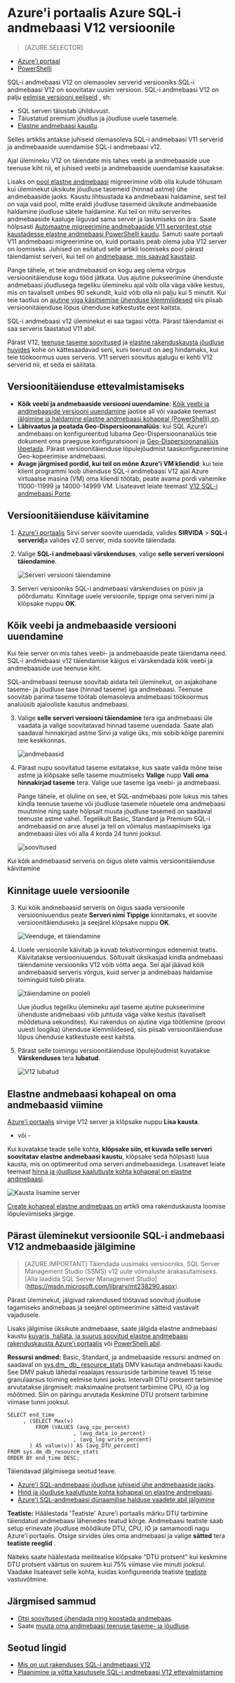 <properties
    pageTitle="Azure'i portaalis Azure SQL-i andmebaasi V12 Uuenda | Microsoft Azure'i"
    description="Selgitab, kuidas võtta kasutusele Azure SQL-i andmebaasi V12 sh kuidas veebi ja andmebaaside versiooni uuendamine ja kuidas uuendada oma andmebaase otse Azure'i portaalis kohapeal on elastne andmebaasi migreerimine V11 server."
    services="sql-database"
    documentationCenter=""
    authors="stevestein"
    manager="jhubbard"
    editor=""/>

<tags
    ms.service="sql-database"
    ms.devlang="na"
    ms.topic="article"
    ms.tgt_pltfrm="na"
    ms.workload="data-management"
    ms.date="08/08/2016"
    ms.author="sstein"/>


# <a name="upgrade-to-azure-sql-database-v12-using-the-azure-portal"></a>Azure'i portaalis Azure SQL-i andmebaasi V12 versioonile


> [AZURE.SELECTOR]
- [Azure'i portaal](sql-database-upgrade-server-portal.md)
- [PowerShelli](sql-database-upgrade-server-powershell.md)


SQL-i andmebaasi V12 on olemasolev serverid versiooniks SQL-i andmebaasi V12 on soovitatav uusim versioon.
SQL-i andmebaasi V12 on palju [eelmise versiooni eeliseid](sql-database-v12-whats-new.md) , sh:

- SQL serveri täiustab ühilduvust.
- Täiustatud premium jõudlus ja jõudluse uuele tasemele.
- [Elastne andmebaasi kaustu](sql-database-elastic-pool.md).

Selles artiklis antakse juhiseid olemasoleva SQL-i andmebaasi V11 serverid ja andmebaaside uuendamise SQL-i andmebaasi v12.

Ajal ülemineku V12 on täiendate mis tahes veebi ja andmebaaside uue teenuse kiht nii, et juhised veebi ja andmebaaside uuendamise kaasatakse.

Lisaks on [pool elastne andmebaasi](sql-database-elastic-pool.md) migreerimine võib olla kulude tõhusam kui üleminekut üksikute jõudluse tasemeid (hinnad astme) ühe andmebaaside jaoks. Kaustu lihtsustada ka andmebaasi haldamine, sest teil on vaja vaid pool, mitte eraldi jõudluse tasemeid üksikute andmebaaside haldamine jõudluse sätete haldamine. Kui teil on mitu serverites andmebaaside kaaluge liiguvad sama server ja laskmiseks on ära. Saate hõlpsasti [Automaatne migreerimine andmebaaside V11 serveritest otse kaustadesse elastne andmebaasi PowerShelli kaudu](sql-database-upgrade-server-powershell.md). Samuti saate portaali V11 andmebaasi migreerimine on, kuid portaalis peab olema juba V12 server on loomiseks. Juhised on esitatud selle artikli loomiseks pool pärast täiendamist serveri, kui teil on [andmebaase, mis saavad kaustast](sql-database-elastic-pool-guidance.md).

Pange tähele, et teie andmebaasid on kogu aeg olema võrgus versioonitäienduse kogu tööd jätkata. Uus ajutine pukseerimine ühenduste andmebaasi jõudlusega tegeliku ülemineku ajal võib olla väga väike kestus, mis on tavaliselt umbes 90 sekundit, kuid võib olla nii palju kui 5 minutit. Kui teie taotlus on [ajutine viga käsitsemise ühenduse klemmliidesed](sql-database-connectivity-issues.md) siis piisab versioonitäienduse lõpus ühenduse katkestuste eest kaitsta.

SQL-i andmebaasi v12 üleminekut ei saa tagasi võtta. Pärast täiendamist ei saa serveris taastatud V11 abil.

Pärast V12, [teenuse taseme soovitused](sql-database-service-tier-advisor.md) ja [elastne rakenduskausta jõudluse huvides](sql-database-elastic-pool-guidance.md) kohe on kättesaadavad seni, kuni teenust on aeg hindamaks, kui teie töökoormus uues serveris. V11 serveri soovitus ajalugu ei kehti V12 serverid nii, et seda ei säilitata.

## <a name="prepare-to-upgrade"></a>Versioonitäienduse ettevalmistamiseks

- **Kõik veebi ja andmebaaside versiooni uuendamine**: [Kõik veebi ja andmebaaside versiooni uuendamine](sql-database-upgrade-server-portal.md#upgrade-all-web-and-business-databases) jaotise all või vaadake teemast [jälgimine ja haldamine elastne andmebaasi kohapeal (PowerShelli) on](sql-database-elastic-pool-manage-powershell.md).
- **Läbivaatus ja peatada Geo-Dispersioonanalüüs**: kui SQL Azure'i andmebaasi on konfigureeritud lubama Geo-Dispersioonanalüüs teie dokument oma praeguse konfiguratsiooni ja [Geo-Dispersioonanalüüs lõpetada](sql-database-geo-replication-portal.md#remove-secondary-database). Pärast versioonitäienduse lõpulejõudmist taaskonfigureerimine Geo-kopeerimise andmebaasi.
- **Avage järgmised pordid, kui teil on mõne Azure'i VM kliendid**: kui teie klient programmi loob ühenduse SQL-i andmebaasi V12 ajal Azure virtuaalse masina (VM) oma kliendi töötab, peate avama pordi vahemike 11000-11999 ja 14000-14999 VM. Lisateavet leiate teemast [V12 SQL-i andmebaasi Porte](sql-database-develop-direct-route-ports-adonet-v12.md).



## <a name="start-the-upgrade"></a>Versioonitäienduse käivitamine

1. [Azure'i portaalis](https://portal.azure.com/) Sirvi server soovite uuendada, valides **SIRVIDA** > **SQL-i serverid**ja valides v2.0 server, mida soovite täiendada.
2. Valige **SQL-i andmebaasi värskenduses**, valige **selle serveri versiooni täiendamine**.

      ![Serveri versiooni täiendamine][1]

3. Serveri versiooniks SQL-i andmebaasi värskenduses on püsiv ja pöördumatu. Kinnitage uuele versioonile, tippige oma serveri nimi ja klõpsake nuppu **OK**.

## <a name="upgrade-all-web-and-business-databases"></a>Kõik veebi ja andmebaaside versiooni uuendamine

Kui teie server on mis tahes veebi- ja andmebaaside peate täiendama need. SQL-i andmebaasi v12 täiendamise käigus ei värskendada kõik veebi ja andmebaaside uue teenuse kiht.    

SQL-andmebaasi teenuse soovitab aidata teil üleminekut, on asjakohane taseme- ja jõudluse tase (hinnad taseme) iga andmebaasi. Teenuse soovitab parima taseme töötab olemasoleva andmebaasi töökoormus analüüsib ajalooliste kasutus andmebaasi.

3. Valige **selle serveri versiooni täiendamine** tera iga andmebaasi üle vaadata ja valige soovitatavad hinnad taseme uuendada. Saate alati saadaval hinnakirjad astme Sirvi ja valige üks, mis sobib kõige paremini teie keskkonnas.


     ![andmebaasid][2]


7. Pärast nupu soovitatud taseme esitatakse, kus saate valida mõne teise astme ja klõpsake selle taseme muutmiseks **Valige** nupp **Vali oma hinnakirjad taseme** tera. Valige uue taseme iga veebi- ja andmebaasi.

    Pange tähele, et oluline on see, et SQL-andmebaasi pole lukus mis tahes kindla teenuse taseme või jõudluse tasemele nõuetele oma andmebaasi muutmine ning saate hõlpsalt muuta jõudluse tasemed on saadaval teenuste astme vahel. Tegelikult Basic, Standard ja Premium SQL-i andmebaasid on arve alusel ja teil on võimalus mastaapimiseks iga andmebaasi üles või alla 4 korda 24 tunni jooksul.

    ![soovitused][6]


Kui kõik andmebaasid serveris on õigus olete valmis versioonitäienduse käivitamine

## <a name="confirm-the-upgrade"></a>Kinnitage uuele versioonile

3. Kui kõik andmebaasid serveris on õigus saada versioonile versiooniuuendus peate **Serveri nimi Tippige** kinnitamaks, et soovite versioonitäienduseks ja seejärel klõpsake nuppu **OK**.

    ![Veenduge, et täiendamine][3]


4. Uuele versioonile käivitab ja kuvab tekstivormingus edenemist teatis. Käivitatakse versiooniuuendus. Sõltuvalt üksikasjad kindla andmebaasi täiendamine versiooniks V12 võib võtta aega. Sel ajal jäävad kõik andmebaasid serveris võrgus, kuid server ja andmebaas haldamise toiminguid tuleb piirata.

    ![täiendamine on pooleli][4]

    Uue jõudlus tegeliku ülemineku ajal taseme ajutine pukseerimine ühenduste andmebaasi võib juhtuda väga väike kestus (tavaliselt mõõdetuna sekundites). Kui rakendus on ajutine viga töötlemine (proovi uuesti loogika) ühenduse klemmliidesed, siis piisab versioonitäienduse lõpus ühenduse katkestuste eest kaitsta.

5. Pärast selle toimingu versioonitäienduse lõpulejõudmist kuvatakse **Värskenduses** tera **lubatud**.

    ![V12 lubatud][5]  

## <a name="move-your-databases-into-an-elastic-database-pool"></a>Elastne andmebaasi kohapeal on oma andmebaasid viimine

[Azure'i portaalis](https://portal.azure.com/) sirvige V12 server ja klõpsake nuppu **Lisa kausta**.

- või -

Kui kuvatakse teade selle kohta, **klõpsake siin, et kuvada selle serveri soovitatav elastne andmebaasi kaustu**, klõpsake seda hõlpsasti luua kausta, mis on optimeeritud oma serveri andmebaasidega. Lisateavet leiate teemast [hinna ja jõudluse kaalutluste kohta kohapeal on elastne andmebaasi](sql-database-elastic-pool-guidance.md).

![Kausta lisamine server][7]

[Create kohapeal elastne andmebaas on](sql-database-elastic-pool.md) artikli oma rakenduskausta loomise lõpuleviimiseks järgige.

## <a name="monitor-databases-after-upgrading-to-sql-database-v12"></a>Pärast üleminekut versioonile SQL-i andmebaasi V12 andmebaaside jälgimine

>[AZURE.IMPORTANT] Täiendada uusimaks versiooniks, SQL Server Management Studio (SSMS) v12 uute võimaluste ärakasutamiseks. [Alla laadida SQL Server Management Studio] (https://msdn.microsoft.com/library/mt238290.aspx).

Pärast üleminekut, jälgivad rakendused töötavad soovitud jõudluse tagamiseks andmebaas ja seejärel optimeerimine sätteid vastavalt vajadusele.

Lisaks jälgimise üksikute andmebaase, saate jälgida elastne andmebaasi kaustu [kuvaris, hallata, ja suurus soovitud elastne andmebaasi rakenduskausta Azure'i portaalis](sql-database-elastic-pool-manage-portal.md) või [PowerShelli abil](sql-database-elastic-pool-manage-powershell.md).


**Ressursi andmed:** Basic, Standard, ja andmebaaside ressursi andmed on saadaval on [sys.dm_ db_ resource_stats](http://msdn.microsoft.com/library/azure/dn800981.aspx) DMV kasutaja andmebaasi kaudu. See DMV pakub lähedal reaalajas ressursside tarbimine teavet 15 teise granulaarsus toiming eelmise tunni jaoks. Intervalli DTU protsent tarbimine arvutatakse järgmiselt: maksimaalne protsent tarbimine CPU, IO ja log mõõtmed. Siin on päringu arvutada Keskmine DTU protsent tarbimine viimase tunni jooksul.

    SELECT end_time
         , (SELECT Max(v)
             FROM (VALUES (avg_cpu_percent)
                         , (avg_data_io_percent)
                         , (avg_log_write_percent)
           ) AS value(v)) AS [avg_DTU_percent]
    FROM sys.dm_db_resource_stats
    ORDER BY end_time DESC;

Täiendavad jälgimisega seotud teave.

- [Azure'i SQL-andmebaasi jõudluse juhiseid ühe andmebaaside jaoks](http://msdn.microsoft.com/library/azure/dn369873.aspx).
- [Hind ja jõudluse kaalutluste kohta kohapeal on elastne andmebaasi](sql-database-elastic-pool-guidance.md).
- [Azure'i SQL-andmebaasi dünaamilise halduse vaadete abil jälgimine](sql-database-monitoring-with-dmvs.md)




**Teatiste:** Häälestada 'Teatiste' Azure'i portaalis märku DTU tarbimine täiendatud andmebaasi lähenedes teatud kõrge. Andmebaasi teatiste saab setup erinevate jõudluse mõõdikute DTU, CPU, IO ja samamoodi nagu Azure'i portaalis. Otsige sirvides üles oma andmebaasi ja valige **sätted** tera **teatiste reeglid** .

Näiteks saate häälestada meiliteatise klõpsake "DTU protsent" kui keskmine DTU protsent väärtus on suurem kui 75% viimase viie minuti jooksul. Vaadake lisateavet selle kohta, kuidas konfigureerida teatiste [teatiste](../monitoring-and-diagnostics/insights-receive-alert-notifications.md) vastuvõtmine.





## <a name="next-steps"></a>Järgmised sammud

- [Otsi soovitused ühendada ning koostada andmebaas](sql-database-elastic-pool-create-portal.md).
- Saate [muuta oma andmebaasi teenuse taseme- ja jõudluse](sql-database-scale-up.md).



## <a name="related-links"></a>Seotud lingid

- [Mis on uut rakenduses SQL-i andmebaasi V12](sql-database-v12-whats-new.md)
- [Plaanimine ja võtta kasutusele SQL-i andmebaasi V12 ettevalmistamine](sql-database-v12-plan-prepare-upgrade.md)


<!--Image references-->
[1]: ./media/sql-database-upgrade-server-portal/latest-sql-database-update.png
[2]: ./media/sql-database-upgrade-server-portal/upgrade-server2.png
[3]: ./media/sql-database-upgrade-server-portal/upgrade-server3.png
[4]: ./media/sql-database-upgrade-server-portal/online-during-upgrade.png
[5]: ./media/sql-database-upgrade-server-portal/enabled.png
[6]: ./media/sql-database-upgrade-server-portal/recommendations.png
[7]: ./media/sql-database-upgrade-server-portal/new-elastic-pool.png
